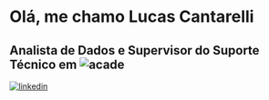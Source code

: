 
# Olá, me chamo Lucas Cantarelli
## Analista de Dados e Supervisor do Suporte Técnico em ![acade](https://user-images.githubusercontent.com/15838096/116098963-e18c6a80-a681-11eb-89ac-c063d30ee0e9.png)


<a href="https://www.linkedin.com/in/lucascantarelli/">![linkedin](https://user-images.githubusercontent.com/15838096/116095533-e3086380-a67e-11eb-8f49-dad8693e5213.png)</a>
